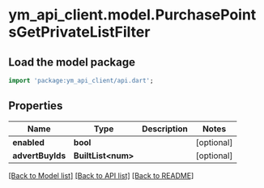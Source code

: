 # ym_api_client.model.PurchasePointsGetPrivateListFilter

## Load the model package
```dart
import 'package:ym_api_client/api.dart';
```

## Properties
Name | Type | Description | Notes
------------ | ------------- | ------------- | -------------
**enabled** | **bool** |  | [optional] 
**advertBuyIds** | **BuiltList&lt;num&gt;** |  | [optional] 

[[Back to Model list]](../README.md#documentation-for-models) [[Back to API list]](../README.md#documentation-for-api-endpoints) [[Back to README]](../README.md)



